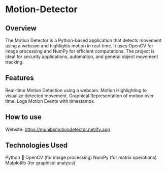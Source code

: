 # Motion-Detector

## Overview

The Motion Detector is a Python-based application that detects movement using a webcam and highlights motion in real-time. It uses OpenCV for image processing and NumPy for efficient computations. The project is ideal for security applications, automation, and general object movement tracking.

## Features

Real-time Motion Detection using a webcam.
Motion Highlighting to visualize detected movement.
Graphical Representation of motion over time.
Logs Motion Events with timestamps.

## How to use

Website: https://munibsmotiondetector.netlify.app

## Technologies Used

Python 🐍
OpenCV (for image processing)
NumPy (for matrix operations)
Matplotlib (for graphical analysis)
